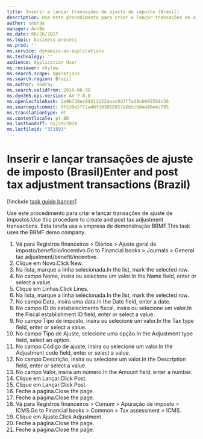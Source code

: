 ```yaml
---
title: Inserir e lançar transações de ajuste de imposto (Brasil)
description: Use este procedimento para criar e lançar transações de ajuste de impostos.
author: sndray
manager: AnnBe
ms.date: 06/26/2017
ms.topic: business-process
ms.prod: ''
ms.service: dynamics-ax-applications
ms.technology: ''
audience: Application User
ms.reviewer: shylaw
ms.search.scope: Operations
ms.search.region: Brazil
ms.author: sndray
ms.search.validFrom: 2016-06-30
ms.dyn365.ops.version: AX 7.0.0
ms.openlocfilehash: 2a9b730ec09412b52aaac0d7f7ad9cb995559c56
ms.sourcegitcommit: 0f530e5f72a40f383868957a6b5cb0e446e4c795
ms.translationtype: HT
ms.contentlocale: pt-BR
ms.lasthandoff: 01/29/2019
ms.locfileid: "371593"
---
```

# <a name="enter-and-post-tax-adjustment-transactions-brazil"></a><span data-ttu-id="5b417-103">Inserir e lançar transações de ajuste de imposto (Brasil)</span><span class="sxs-lookup"><span data-stu-id="5b417-103">Enter and post tax adjustment transactions (Brazil)</span></span>

[!include [task guide banner](../../includes/task-guide-banner.md)]

<span data-ttu-id="5b417-104">Use este procedimento para criar e lançar transações de ajuste de impostos.</span><span class="sxs-lookup"><span data-stu-id="5b417-104">Use this procedure to create and post tax adjustment transactions.</span></span> <span data-ttu-id="5b417-105">Esta tarefa usa a empresa de demonstração BRMF.</span><span class="sxs-lookup"><span data-stu-id="5b417-105">This task uses the BRMF demo company.</span></span>

1. <span data-ttu-id="5b417-106">Vá para Registros financeiros > Diários > Ajuste geral de imposto/benefício/incentivo.</span><span class="sxs-lookup"><span data-stu-id="5b417-106">Go to Financial books > Journals > General tax adjustment/benefit/incentive.</span></span>
2. <span data-ttu-id="5b417-107">Clique em Novo.</span><span class="sxs-lookup"><span data-stu-id="5b417-107">Click New.</span></span>
3. <span data-ttu-id="5b417-108">Na lista, marque a linha selecionada.</span><span class="sxs-lookup"><span data-stu-id="5b417-108">In the list, mark the selected row.</span></span>
4. <span data-ttu-id="5b417-109">No campo Nome, insira ou selecione um valor.</span><span class="sxs-lookup"><span data-stu-id="5b417-109">In the Name field, enter or select a value.</span></span>
5. <span data-ttu-id="5b417-110">Clique em Linhas.</span><span class="sxs-lookup"><span data-stu-id="5b417-110">Click Lines.</span></span>
6. <span data-ttu-id="5b417-111">Na lista, marque a linha selecionada.</span><span class="sxs-lookup"><span data-stu-id="5b417-111">In the list, mark the selected row.</span></span>
7. <span data-ttu-id="5b417-112">No campo Data, insira uma data.</span><span class="sxs-lookup"><span data-stu-id="5b417-112">In the Date field, enter a date.</span></span>
8. <span data-ttu-id="5b417-113">No campo ID do estabelecimento fiscal, insira ou selecione um valor.</span><span class="sxs-lookup"><span data-stu-id="5b417-113">In the Fiscal establishment ID field, enter or select a value.</span></span>
9. <span data-ttu-id="5b417-114">No campo Tipo de imposto, insira ou selecione um valor.</span><span class="sxs-lookup"><span data-stu-id="5b417-114">In the Tax type field, enter or select a value.</span></span>
10. <span data-ttu-id="5b417-115">No campo Tipo de Ajuste, selecione uma opção.</span><span class="sxs-lookup"><span data-stu-id="5b417-115">In the Adjustment type field, select an option.</span></span>
11. <span data-ttu-id="5b417-116">No campo Código de ajuste, insira ou selecione um valor.</span><span class="sxs-lookup"><span data-stu-id="5b417-116">In the Adjustment code field, enter or select a value.</span></span>
12. <span data-ttu-id="5b417-117">No campo Descrição, insira ou selecione um valor.</span><span class="sxs-lookup"><span data-stu-id="5b417-117">In the Description field, enter or select a value.</span></span>
13. <span data-ttu-id="5b417-118">No campo Valor, insira um número.</span><span class="sxs-lookup"><span data-stu-id="5b417-118">In the Amount field, enter a number.</span></span>
14. <span data-ttu-id="5b417-119">Clique em Lançar.</span><span class="sxs-lookup"><span data-stu-id="5b417-119">Click Post.</span></span>
15. <span data-ttu-id="5b417-120">Clique em Lançar.</span><span class="sxs-lookup"><span data-stu-id="5b417-120">Click Post.</span></span>
16. <span data-ttu-id="5b417-121">Feche a página.</span><span class="sxs-lookup"><span data-stu-id="5b417-121">Close the page.</span></span>
17. <span data-ttu-id="5b417-122">Feche a página.</span><span class="sxs-lookup"><span data-stu-id="5b417-122">Close the page.</span></span>
18. <span data-ttu-id="5b417-123">Vá para Registros financeiros > Comum > Apuração de imposto > ICMS.</span><span class="sxs-lookup"><span data-stu-id="5b417-123">Go to Financial books > Common > Tax assessment > ICMS.</span></span>
19. <span data-ttu-id="5b417-124">Clique em Ajuste.</span><span class="sxs-lookup"><span data-stu-id="5b417-124">Click Adjustment.</span></span>
20. <span data-ttu-id="5b417-125">Feche a página.</span><span class="sxs-lookup"><span data-stu-id="5b417-125">Close the page.</span></span>
21. <span data-ttu-id="5b417-126">Feche a página.</span><span class="sxs-lookup"><span data-stu-id="5b417-126">Close the page.</span></span>

